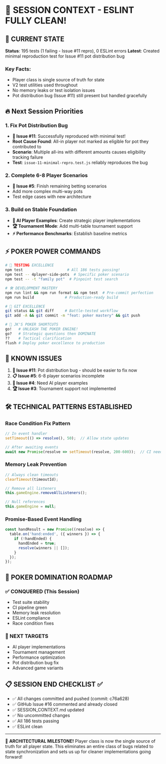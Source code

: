 # 🚀 SESSION CONTEXT - ESLINT FULLY CLEAN!

## 🎉 CURRENT STATE

**Status**: 195 tests (1 failing - Issue #11 repro), 0 ESLint errors
**Latest**: Created minimal reproduction test for Issue #11 pot distribution bug 

### Key Facts:
- Player class is single source of truth for state
- V2 test utilities used throughout
- No memory leaks or test isolation issues
- Pot distribution bug (Issue #11) still present but handled gracefully

## 🔥 Next Session Priorities

### 1. Fix Pot Distribution Bug
- **🐛 Issue #11**: Successfully reproduced with minimal test!
- **Root Cause Found**: All-in player not marked as eligible for pot they contributed to
- **Scenario**: Multiple all-ins with different amounts causes eligibility tracking failure
- **Test**: `issue-11-minimal-repro.test.js` reliably reproduces the bug

### 2. Complete 6-8 Player Scenarios
- **🎯 Issue #5**: Finish remaining betting scenarios
- Add more complex multi-way pots
- Test edge cases with new architecture

### 3. Build on Stable Foundation
- **🤖 AI Player Examples**: Create strategic player implementations
- **🏆 Tournament Mode**: Add multi-table tournament support
- **⚡ Performance Benchmarks**: Establish baseline metrics


## ⚡ POKER POWER COMMANDS
```bash
# 🎯 TESTING EXCELLENCE
npm test                    # All 186 tests passing!
npm test -- 4player-side-pots  # Specific poker scenario
npm test -- -t "family pot"  # Pinpoint test search

# 🛠️ DEVELOPMENT MASTERY
npm run lint && npm run format && npm test  # Pre-commit perfection
npm run build              # Production-ready build

# 🚀 GIT EXCELLENCE
git status && git diff     # Battle-tested workflow
git add -A && git commit -m "feat: poker mastery" && git push

# 🎲 JK'S POKER SHORTCUTS
go!   # UNLEASH THE POKER ENGINE!
go?   # Strategic questions then DOMINATE
??    # Tactical clarification
flush # Deploy poker excellence to production
```

## 🎯 KNOWN ISSUES
1. **🐛 Issue #11**: Pot distribution bug - should be easier to fix now
2. **📋 Issue #5**: 6-8 player scenarios incomplete
3. **🤖 Issue #4**: Need AI player examples
4. **🏆 Issue #3**: Tournament support not implemented

## 🛠️ TECHNICAL PATTERNS ESTABLISHED

### Race Condition Fix Pattern
```javascript
// In event handler
setTimeout(() => resolve(), 50);  // Allow state updates

// After awaiting events
await new Promise(resolve => setTimeout(resolve, 200-600));  // CI needs time
```

### Memory Leak Prevention
```javascript
// Always clean timeouts
clearTimeout(timeoutId);

// Remove all listeners
this.gameEngine.removeAllListeners();

// Null references
this.gameEngine = null;
```

### Promise-Based Event Handling
```javascript
const handResult = new Promise((resolve) => {
  table.on('hand:ended', ({ winners }) => {
    if (!handEnded) {
      handEnded = true;
      resolve(winners || []);
    }
  });
});
```

## 🚀 POKER DOMINATION ROADMAP

### ✅ CONQUERED (This Session)
- Test suite stability
- CI pipeline green
- Memory leak resolution
- ESLint compliance
- Race condition fixes

### 🎯 NEXT TARGETS
- AI player implementations
- Tournament management
- Performance optimization
- Pot distribution bug fix
- Advanced game variants

## 📋 SESSION END CHECKLIST ✅
- ✅ All changes committed and pushed (commit: c76a628)
- ✅ GitHub Issue #16 commented and already closed
- ✅ SESSION_CONTEXT.md updated
- ✅ No uncommitted changes
- ✅ All 186 tests passing
- ✅ ESLint clean

---

🎉 **ARCHITECTURAL MILESTONE!** Player class is now the single source of truth for all player state. This eliminates an entire class of bugs related to state synchronization and sets us up for cleaner implementations going forward!